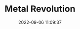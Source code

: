 ---
date: 2022-09-06 11:09:37
title: 'Metal Revolution'	
tags: [free, mobile]
price: Free	
link: https://play.google.com/store/apps/details?id=com.gtarcade.next.mrglo&hl=en_US&gl=US	
discord: http://discord.gg/metalrevolution	
twitter: https://twitter.com/Mtl_Revolution
---